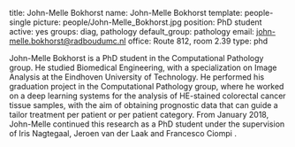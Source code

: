 title: John-Melle Bokhorst
name: John-Melle Bokhorst
template: people-single
picture: people/John-Melle_Bokhorst.jpg
position: PhD student
active: yes
groups: diag, pathology
default_group: pathology
email: john-melle.bokhorst@radboudumc.nl
office: Route 812, room 2.39
type: phd

John-Melle Bokhorst is a PhD student in the Computational Pathology group. He studied Biomedical Engineering, with a specialization on Image Analysis at  the Eindhoven University of Technology. He performed his graduation project in the Computational Pathology group, where he worked on a deep learning systems for the analysis of HE-stained colorectal cancer tissue samples, with the aim of obtaining prognostic data that can guide a tailor treatment per patient or per patient category. From January 2018, John-Melle continued this research as a PhD student under the supervision of Iris Nagtegaal, Jeroen van der Laak and Francesco Ciompi .
